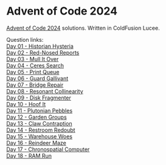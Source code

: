 # Advent of Code 2024
[Advent of Code 2024](https://adventofcode.com/2024) solutions. Written in ColdFusion Lucee.

Question links:  
[Day 01 - Historian Hysteria](<Day 01 - Historian Hysteria/questions.md>)  
[Day 02 - Red-Nosed Reports](<Day 02 - Red-Nosed Reports/questions.md>)  
[Day 03 - Mull It Over](<Day 03 - Mull It Over/questions.md>)  
[Day 04 - Ceres Search](<Day 04 - Ceres Search/questions.md>)  
[Day 05 - Print Queue](<Day 05 - Print Queue/questions.md>)  
[Day 06 - Guard Gallivant](<Day 06 - Guard Gallivant/questions.md>)  
[Day 07 - Bridge Repair](<Day 07 - Bridge Repair/questions.md>)  
[Day 08 - Resonant Collinearity](<Day 08 - Resonant Collinearity/questions.md>)  
[Day 09 - Disk Fragmenter](<Day 09 - Disk Fragmenter/questions.md>)  
[Day 10 - Hoof It](<Day 10 - Hoof It/questions.md>)  
[Day 11 - Plutonian Pebbles](<Day 11 - Plutonian Pebbles/questions.md>)  
[Day 12 - Garden Groups](<Day 12 - Garden Groups/questions.md>)  
[Day 13 - Claw Contraption](<Day 13 - Claw Contraption/questions.md>)  
[Day 14 - Restroom Redoubt](<Day 14 - Restroom Redoubt/questions.md>)  
[Day 15 - Warehouse Woes](<Day 15 - Warehouse Woes/questions.md>)  
[Day 16 - Reindeer Maze](<Day 16 - Reindeer Maze/questions.md>)  
[Day 17 - Chronospatial Computer](<Day 17 - Chronospatial Computer/questions.md>)  
[Day 18 - RAM Run](<Day 18 - RAM Run/questions.md>)  